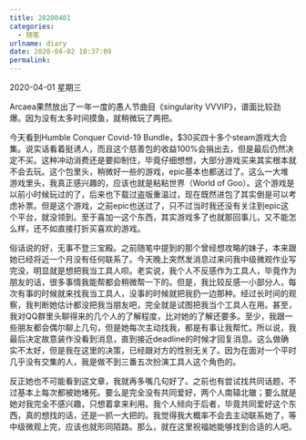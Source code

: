 ```yaml
---
title: 20200401
categories:
  - 随笔
urlname: diary
date: 2020-04-02 10:37:09
permalink:
---
```

2020-04-01 星期三

Arcaea果然放出了一年一度的愚人节曲目《singularity VVVIP》，谱面比较劲爆。因为没有太多时间摸鱼，就稍微玩了两把。

今天看到Humble Conquer Covid-19 Bundle，$30买四十多个steam游戏大合集。说实话看着挺诱人，而且这个慈善包的收益100%会捐出去，但是最后仍然决定不买。这种冲动消费还是要抑制住，毕竟仔细想想，大部分游戏买来其实根本就不会去玩。这个包里头，稍微好一些的游戏，epic基本也都送过了。这么一大堆游戏里头，我真正感兴趣的，应该也就是粘粘世界（World of Goo）。这个游戏是以前小时候玩过的了，后来也下载过盗版重温过，现在既然进包了其实倒是可以考虑补票。但是这个游戏，之前epic也送过了，只不过当时我还没有关注到epic这个平台，就没领到。至于喜加一这个东西，其实游戏多了也就那回事儿，又不能怎么样，还不如直接打折买喜欢的游戏。

俗话说的好，无事不登三宝殿。之前随笔中提到的那个曾经想攻略的妹子，本来跟她已经将近一个月没有任何联系了。今天晚上突然发消息过来问我中级微观作业写完没，明显就是想把我当工具人呗。老实说，我个人不反感作为工具人，毕竟作为朋友的话，很多事情我能帮都会稍微帮一下的。但是，我比较反感一小部分人，每次有事的时候就来找我当工具人，没事的时候就把我扔一边那种。经过长时间的观察，我判断她估计都没把我当朋友吧，完全就是试图把我当个工具人在用。甚至，我对QQ群里头聊得来的几个人的了解程度，比对她的了解还要多。至少，我跟一些朋友都会偶尔聊上几句，但是她每次主动找我，都是有事让我帮忙。所以说，我最后决定故意装作没看到消息，直到接近deadline的时候才回复消息。这么做确实不太好，但是我在这里的决策，已经跟对方的性别无关了。因为在面对一个平时几乎没有交集的人，我是做不到三番五次扮演工具人这个角色的。

反正她也不可能看到这文章，我就再多嘴几句好了。之前也有尝试找共同话题，不过基本上每次都被她堵死。要么是完全没有共同爱好，两个人南辕北辙；要么就是她对我完全不感兴趣，只想着拿来利用。我个人倾向于后者，毕竟共同爱好这个东西，真的想找的话，还是一抓一大把的。我觉得我大概率不会去主动联系她了，等中级微观上完，应该也就形同陌路。那么，就在这里祝福她能够找到合适的人吧。